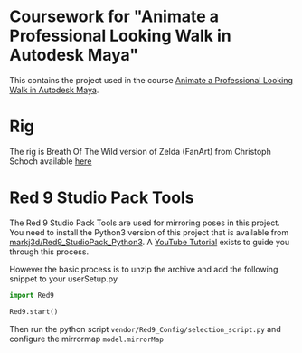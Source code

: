 # Coursework for "Animate a Professional Looking Walk in Autodesk Maya"

This contains the project used in the course [Animate a Professional Looking Walk in Autodesk Maya](https://www.udemy.com/course/animateprowalks/).

# Rig

The rig is Breath Of The Wild version of Zelda (FanArt) from Christoph Schoch available [here](https://drive.google.com/drive/u/0/folders/12u-ZkOxzoO8DUzqfcoOFmFbgV-uJcB64)

# Red 9 Studio Pack Tools

The Red 9 Studio Pack Tools are used for mirroring poses in this project. You need to install the Python3 version of this project that is available from [markj3d/Red9_StudioPack_Python3](https://github.com/markj3d/Red9_StudioPack_Python3). A [YouTube Tutorial](https://www.youtube.com/watch?v=26GfTXKm_ZU) exists to guide you through this process.

However the basic process is to unzip the archive and add the following snippet to your userSetup.py

```python
import Red9

Red9.start()
```

Then run the python script `vendor/Red9_Config/selection_script.py` and configure the mirrormap `model.mirrorMap`
